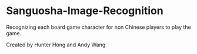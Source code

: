# Sanguosha-Image-Recognition
Recognizing each board game character for non Chinese players to play the game.

Created by Hunter Hong and Andy Wang
